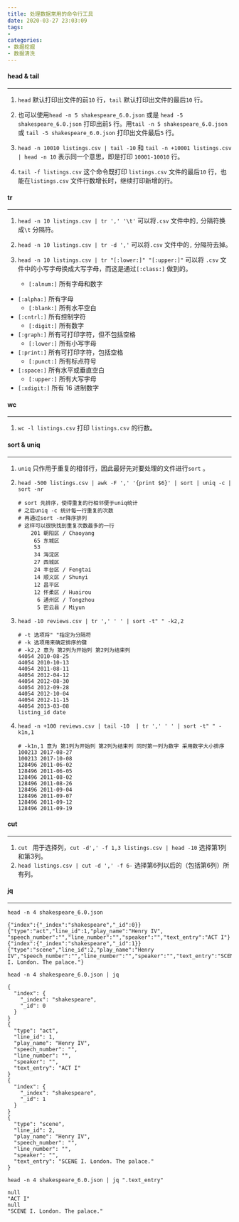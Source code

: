 ```yaml
---
title: 处理数据常用的命令行工具
date: 2020-03-27 23:03:09
tags: 
- 
categories: 
- 数据挖掘
- 数据清洗
---
```


#### head & tail

---

1. `head` 默认打印出文件的前`10` 行，`tail` 默认打印出文件的最后`10` 行。

2. 也可以使用`head -n 5 shakespeare_6.0.json` 或是 `head -5 shakespeare_6.0.json` 打印出前`5` 行。用`tail -n 5 shakespeare_6.0.json` 或 `tail -5 shakespeare_6.0.json` 打印出文件最后`5` 行。

3. `head -n 10010 listings.csv | tail -10` 和 `tail -n +10001 listings.csv | head -n 10` 表示同一个意思，即是打印 `10001-10010` 行。

4. `tail -f listings.csv` 这个命令既打印 `listings.csv` 文件的最后`10` 行，也能在`listings.csv` 文件行数增长时，继续打印新增的行。

#### tr

---

1. `head -n 10 listings.csv | tr ',' '\t'`  可以将`.csv` 文件中的`,` 分隔符换成`\t` 分隔符。

2. `head -n 10 listings.csv | tr -d ','` 可以将`.csv` 文件中的`,` 分隔符去掉。

3. `head -n 10 listings.csv | tr "[:lower:]" "[:upper:]"` 可以将 `.csv` 文件中的小写字母换成大写字母，而这是通过`[:class:]` 做到的。

    - `[:alnum:]` 所有字母和数字
- `[:alpha:]` 所有字母
    - `[:blank:]` 所有水平空白
- `[:cntrl:]` 所有控制字符
    - `[:digit:]` 所有数字
- `[:graph:]` 所有可打印字符，但不包括空格
    - `[:lower:]` 所有小写字母
- `[:print:]` 所有可打印字符，包括空格
    - `[:punct:]` 所有标点符号
- `[:space:]` 所有水平或垂直空白
    - `[:upper:]` 所有大写字母
- `[:xdigit:]` 所有 16 进制数字

#### wc

---

1. `wc -l listings.csv` 打印 `listings.csv` 的行数。

#### sort & uniq

---

1. `uniq` 只作用于重复的相邻行，因此最好先对要处理的文件进行`sort` 。

2. `head -500 listings.csv | awk -F ',' '{print $6}' | sort | uniq -c | sort -nr` 

   ```shell
   # sort 先排序，使得重复的行相邻便于uniq统计
   # 之后uniq -c 统计每一行重复的次数
   # 再通过sort -nr降序排列
   # 这样可以很快找到重复次数最多的一行
       201 朝阳区 / Chaoyang
        65 东城区
        53 
        34 海淀区
        27 西城区
        24 丰台区 / Fengtai
        14 顺义区 / Shunyi
        12 昌平区
        12 怀柔区 / Huairou
         6 通州区 / Tongzhou
         5 密云县 / Miyun
   ```

3. `head -10 reviews.csv | tr ',' ' ' | sort -t" " -k2,2`

   ```shell
   # -t 选项将" "指定为分隔符
   # -k 选项用来确定排序的键
   # -k2,2 意为 第2列为开始列 第2列为结束列
   44054 2010-08-25
   44054 2010-10-13
   44054 2011-08-11
   44054 2012-04-12
   44054 2012-08-30
   44054 2012-09-28
   44054 2012-10-04
   44054 2012-11-15
   44054 2013-03-08
   listing_id date
   ```

4. `head -n +100 reviews.csv | tail -10  | tr ',' ' ' | sort -t" " -k1n,1`

   ```shell
   # -k1n,1 意为 第1列为开始列 第2列为结束列 同时第一列为数字 采用数字大小排序
   100213 2017-08-27
   100213 2017-10-08
   128496 2011-06-02
   128496 2011-06-05
   128496 2011-08-02
   128496 2011-08-26
   128496 2011-09-04
   128496 2011-09-07
   128496 2011-09-12
   128496 2011-09-19
   ```

#### cut

---

1. `cut ` 用于选择列，`cut -d',' -f 1,3 listings.csv | head -10` 选择第1列和第3列。
2. `head listings.csv | cut -d ',' -f 6-` 选择第6列以后的（包括第6列）所有列。

#### jq

---

```shell
head -n 4 shakespeare_6.0.json

{"index":{"_index":"shakespeare","_id":0}}
{"type":"act","line_id":1,"play_name":"Henry IV", "speech_number":"","line_number":"","speaker":"","text_entry":"ACT I"}
{"index":{"_index":"shakespeare","_id":1}}
{"type":"scene","line_id":2,"play_name":"Henry IV","speech_number":"","line_number":"","speaker":"","text_entry":"SCENE I. London. The palace."}

head -n 4 shakespeare_6.0.json | jq

{
  "index": {
    "_index": "shakespeare",
    "_id": 0
  }
}
{
  "type": "act",
  "line_id": 1,
  "play_name": "Henry IV",
  "speech_number": "",
  "line_number": "",
  "speaker": "",
  "text_entry": "ACT I"
}
{
  "index": {
    "_index": "shakespeare",
    "_id": 1
  }
}
{
  "type": "scene",
  "line_id": 2,
  "play_name": "Henry IV",
  "speech_number": "",
  "line_number": "",
  "speaker": "",
  "text_entry": "SCENE I. London. The palace."
}

head -n 4 shakespeare_6.0.json | jq ".text_entry"

null
"ACT I"
null
"SCENE I. London. The palace."

```









